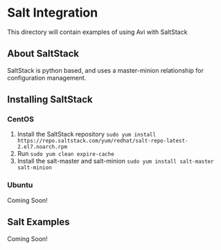 # Salt Integration

This directory will contain examples of using Avi with SaltStack


## About SaltStack

SaltStack is python based, and uses a master-minion relationship for configuration management.


## Installing SaltStack

### CentOS

1.  Install the SaltStack repository
    `sudo yum install https://repo.saltstack.com/yum/redhat/salt-repo-latest-2.el7.noarch.rpm`
2.  Run `sudo yum clean expire-cache`
3.  Install the salt-master and salt-minion
    `sudo yum install salt-master salt-minion`

### Ubuntu

Coming Soon!


## Salt Examples

Coming Soon!
